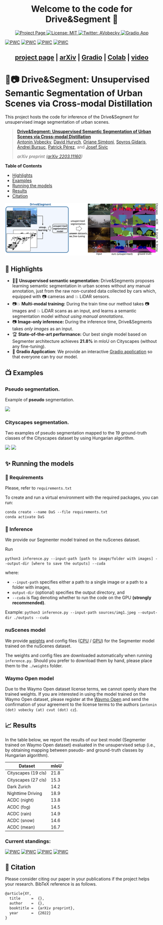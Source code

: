 <h1 align="center">Welcome to the code for Drive&Segment 👋</h1>

<p align="center">
 <a href="https://vobecant.github.io/DriveAndSegment">
    <img alt="Project Page" src="https://img.shields.io/badge/Project Page-Open-green.svg" target="_blank" />
  </a>
  <a href="https://github.com/kefranabg/readme-md-generator/blob/master/LICENSE">
    <img alt="License: MIT" src="https://img.shields.io/badge/license-MIT-yellow.svg" target="_blank" />
  </a>
  <a href="https://twitter.com/AVobecky">
    <img alt="Twitter: AVobecky" src="https://badgen.net/badge/icon/twitter?icon=twitter&label" target="_blank" />
  </a>
  <a href="https://huggingface.co/spaces/vobecant/DaS">
    <img alt="Gradio App" src="https://img.shields.io/badge/Gradio App-Open%20In%20Spaces-blue.svg" target="_blank" />
  </a>
  	
[![PWC](https://img.shields.io/endpoint.svg?url=https://paperswithcode.com/badge/drive-segment-unsupervised-semantic/unsupervised-semantic-segmentation-on-dark)](https://paperswithcode.com/sota/unsupervised-semantic-segmentation-on-dark?p=drive-segment-unsupervised-semantic)	
[![PWC](https://img.shields.io/endpoint.svg?url=https://paperswithcode.com/badge/drive-segment-unsupervised-semantic/unsupervised-semantic-segmentation-on-2)](https://paperswithcode.com/sota/unsupervised-semantic-segmentation-on-2?p=drive-segment-unsupervised-semantic)
[![PWC](https://img.shields.io/endpoint.svg?url=https://paperswithcode.com/badge/drive-segment-unsupervised-semantic/unsupervised-semantic-segmentation-on-1)](https://paperswithcode.com/sota/unsupervised-semantic-segmentation-on-1?p=drive-segment-unsupervised-semantic)
[![PWC](https://img.shields.io/endpoint.svg?url=https://paperswithcode.com/badge/drive-segment-unsupervised-semantic/unsupervised-semantic-segmentation-on-acdc)](https://paperswithcode.com/sota/unsupervised-semantic-segmentation-on-acdc?p=drive-segment-unsupervised-semantic)

</p>

<h2 align="center">
  <a href="https://vobecant.github.io/DriveAndSegment">project page</a> |
  <a href="http://arxiv.org/abs/2203.11160">arXiv</a> |
  <a href="https://huggingface.co/spaces/vobecant/DaS">Gradio</a> |
  <a href="https://colab.research.google.com/drive/126tBVYbt1s0STyv8DKhmLoHKpvWcv33H?usp=sharing">Colab</a> |
  <a href="https://www.youtube.com/watch?v=B9LK-Fxu7ao">video</a> 
</h2>

# 🚙📷 Drive&Segment: Unsupervised Semantic Segmentation of Urban Scenes via Cross-modal Distillation

This project hosts the code for inference of the Drive&Segment for unsupervised image segmentation of urban scenes.

> [**Drive&Segment: Unsupervised Semantic Segmentation of Urban Scenes via Cross-modal Distillation**](http://arxiv.org/abs/2203.11160)            
> [Antonin Vobecky](https://vobecant.github.io/), [David Hurych](https://scholar.google.com/citations?hl=en&user=XY1PVwYAAAAJ), [Oriane Siméoni](https://osimeoni.github.io/), [Spyros Gidaris](https://scholar.google.fr/citations?user=7atfg7EAAAAJ&hl=en), [Andrei Bursuc](https://abursuc.github.io/), [Patrick Pérez](https://ptrckprz.github.io/), and [Josef Sivic](https://people.ciirc.cvut.cz/~sivic/)
>
> *arXiv preprint ([arXiv 2203.11160](http://arxiv.org/abs/2203.11160))*

**Table of Contents**
- [Highlights](#-highlights)
- [Examples](#-examples)
- [Running the models](#-running-the-models)
- [Results](#-results)
- [Citation](#-citation)

![teaser](sources/teaser.png)

## 💫 Highlights

- 🚫🔬 **Unsupervised semantic segmentation:** Drive&Segments proposes learning semantic segmentation in urban scenes without any manual annotation, just from
the raw non-curated data collected by cars which, equipped with 📷 cameras and 💥 LiDAR sensors.
- 📷💥 **Multi-modal training:** During the train time our method takes 📷 images and 💥 LiDAR scans as an input, and
  learns a semantic segmentation model *without using manual annotations*.
- 📷 **Image-only inference:** During the inference time, Drive&Segments takes *only images* as an input.
- 🏆 **State-of-the-art performance:** Our best single model based on Segmenter architecture achieves **21.8%** in mIoU on
  Cityscapes (without any fine-tuning).
- 🚀 **Gradio Application**: We provide an interactive [Gradio application](https://huggingface.co/spaces/vobecant/DaS)
  so that everyone can try our model.

## 📺 Examples

### **Pseudo** segmentation.

Example of **pseudo** segmentation.

![](sources/video128_blend03_v2_10fps_640px_lanczos.gif)

### Cityscapes segmentation.

Two examples of pseudo segmentation mapped to the 19 ground-truth classes of the Cityscapes dataset by using Hungarian
algorithm.

![](sources/video_stuttgart00_remap_blended03_20fps_crop.gif)
![](sources/video_stuttgart01_remap_blended03_20fps_crop2.gif)

## ✨ Running the models

### 📝 Requirements

Please, refer to `requirements.txt`

To create and run a virtual environment with the required packages, you can run:
```
conda create --name DaS --file requirements.txt
conda activate DaS
```

### 🚀 Inference

We provide our Segmenter model trained on the nuScenes dataset.

Run

```
python3 inference.py --input-path [path to image/folder with images] --output-dir [where to save the outputs] --cuda
```

where:

- `--input-path` specifies either a path to a single image or a path to a folder with images,
- `output-dir` (optional) specifies the output directory, and
- `--cuda` is flag denoting whether to run the code on the GPU **(strongly recommended)**.

Example: `python3 inference.py --input-path sources/img1.jpeg --output-dir ./outputs --cuda`

### nuScenes model

We provide [weights](https://data.ciirc.cvut.cz/public/projects/2022DriveAndSegment/segmenter_nusc.pth) and config
files ([CPU](https://data.ciirc.cvut.cz/public/projects/2022DriveAndSegment/segmenter_nusc.pth_variant.yml)
/ [GPU](https://data.ciirc.cvut.cz/public/projects/2022DriveAndSegment/segmenter_nusc.pth_variant_gpu.yml)) for the
Segmenter model trained on the nuScenes dataset.

The weights and config files are downloaded automatically when running `inference.py`. Should you prefer to download
them by hand, please place them to the `./weights` folder.

### Waymo Open model

Due to the Waymo Open dataset license terms, we cannot openly share the trained weights. If you are interested in using
the model trained on the Waymo Open dataset, please register at
the [Waymo Open](https://waymo.com/intl/en_us/dataset-download-terms/) and send the confirmation of your agreement to
the license terms to the authors (`antonin (dot) vobecky (at) cvut (dot) cz`).

## 📈 Results
In the table below, we report the results of our best model (Segmenter trained on Waymo Open dataset) evaluated in the unsupervised setup (i.e., by obtaining mapping between pseudo- and ground-truth classes by Hungarian algorithm).

| Dataset  | mIoU |
| ------------- | ------------- |
| Cityscapes (19 cls)  | 21.8  |
| Cityscapes (27 cls)  | 15.3  |
| Dark Zurich  | 14.2  |
| Nighttime Driving  | 18.9  |
| ACDC (night)  | 13.8 |
| ACDC (fog)  | 14.5 |
| ACDC (rain)  | 14.9 |
| ACDC (snow)  | 14.6 |
| ACDC (mean)   | 16.7  |

### Current standings:
[![PWC](https://img.shields.io/endpoint.svg?url=https://paperswithcode.com/badge/drive-segment-unsupervised-semantic/unsupervised-semantic-segmentation-on-dark)](https://paperswithcode.com/sota/unsupervised-semantic-segmentation-on-dark?p=drive-segment-unsupervised-semantic)	
[![PWC](https://img.shields.io/endpoint.svg?url=https://paperswithcode.com/badge/drive-segment-unsupervised-semantic/unsupervised-semantic-segmentation-on-2)](https://paperswithcode.com/sota/unsupervised-semantic-segmentation-on-2?p=drive-segment-unsupervised-semantic)
[![PWC](https://img.shields.io/endpoint.svg?url=https://paperswithcode.com/badge/drive-segment-unsupervised-semantic/unsupervised-semantic-segmentation-on-1)](https://paperswithcode.com/sota/unsupervised-semantic-segmentation-on-1?p=drive-segment-unsupervised-semantic)
[![PWC](https://img.shields.io/endpoint.svg?url=https://paperswithcode.com/badge/drive-segment-unsupervised-semantic/unsupervised-semantic-segmentation-on-acdc)](https://paperswithcode.com/sota/unsupervised-semantic-segmentation-on-acdc?p=drive-segment-unsupervised-semantic)

## 📖 Citation
Please consider citing our paper in your publications if the project helps your research. BibTeX reference is as follows.
```
@article{XY,
  title     =  {},
  author    =  {},
  booktitle =  {arXiv preprint},
  year      =  {2022}
}
```